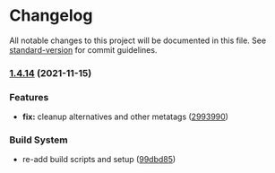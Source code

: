 # Changelog

All notable changes to this project will be documented in this file. See [standard-version](https://github.com/conventional-changelog/standard-version) for commit guidelines.

### [1.4.14](https://github.com/dnb-org/components/compare/head/v1.4.13...head/v1.4.14) (2021-11-15)


### Features

* **fix:** cleanup alternatives and other metatags ([2993990](https://github.com/dnb-org/components/commit/2993990d5b73af6f9821b204085ccbf119ad4d5b))


### Build System

* re-add build scripts and setup ([99dbd85](https://github.com/dnb-org/components/commit/99dbd85de5208f92a05603cd0ada85d4411bfb3e))
